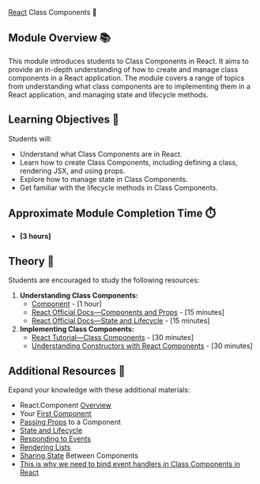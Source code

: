 [React](https://github.com/rolling-scopes-school/tasks/tree/master/react) Class Components 🌟

## Module Overview 📚

This module introduces students to Class Components in React. It aims to provide an in-depth understanding of how to
create and manage class components in a React application. The module covers a range of topics from understanding what
class components are to implementing them in a React application, and managing state and lifecycle methods.

## Learning Objectives 🎯

Students will:

- Understand what Class Components are in React.
- Learn how to create Class Components, including defining a class, rendering JSX, and using props.
- Explore how to manage state in Class Components.
- Get familiar with the lifecycle methods in Class Components.

## Approximate Module Completion Time ⏱️

- **[3 hours]**

## Theory 📖

Students are encouraged to study the following resources:

1. **Understanding Class Components:**
   - [Component](https://react.dev/reference/react/Component) - [1 hour]
   - [React Official Docs—Components and Props](https://legacy.reactjs.org/docs/components-and-props.html) - [15 minutes]
   - [React Official Docs—State and Lifecycle](https://legacy.reactjs.org/docs/state-and-lifecycle.html) - [15 minutes]
2. **Implementing Class Components:**
   - [React Tutorial—Class Components](https://www.tutorialspoint.com/reactjs/reactjs_components.htm) - [30 minutes]
   - [Understanding Constructors with React Components](https://www.digitalocean.com/community/tutorials/react-constructors-with-react-components) - [30 minutes]

## Additional Resources 📘

Expand your knowledge with these additional materials:

- React.Component [Overview](https://legacy.reactjs.org/docs/react-component.html)
- Your [First Component](https://react.dev/learn/your-first-component)
- [Passing Props](https://react.dev/learn/passing-props-to-a-component) to a Component
- [State and Lifecycle](https://legacy.reactjs.org/docs/state-and-lifecycle.html)
- [Responding to Events](https://react.dev/learn/responding-to-events)
- [Rendering Lists](https://react.dev/learn/rendering-lists)
- [Sharing State](https://react.dev/learn/sharing-state-between-components) Between Components
- [This is why we need to bind event handlers in Class Components in React](https://www.freecodecamp.org/news/this-is-why-we-need-to-bind-event-handlers-in-class-components-in-react-f7ea1a6f93eb/)
